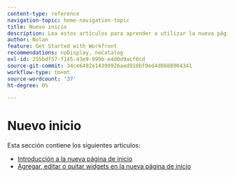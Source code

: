 ```yaml
---
content-type: reference
navigation-topic: home-navigation-topic
title: Nuevo inicio
description: Lea estos artículos para aprender a utilizar la nueva página de inicio en Adobe Workfront.
author: Nolan
feature: Get Started with Workfront
recommendations: noDisplay, noCatalog
exl-id: 255bdf57-f145-43e9-999b-e4d0d9acf0cd
source-git-commit: 34ce6492e14399926aed910bf9ed4d8688904341
workflow-type: tm+mt
source-wordcount: '37'
ht-degree: 0%

---
```


# Nuevo inicio

Esta sección contiene los siguientes artículos:

* [Introducción a la nueva página de inicio](/help/quicksilver/workfront-basics/using-home/new-home/get-started-with-new-home.md)
* [Agregar, editar o quitar widgets en la nueva página de inicio](/help/quicksilver/workfront-basics/using-home/new-home/add-edit-remove-widgets-in-new-home.md)
